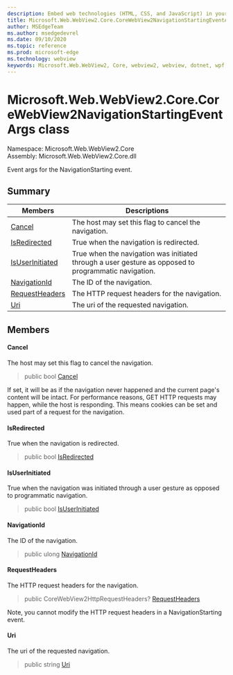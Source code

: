 ```yaml
---
description: Embed web technologies (HTML, CSS, and JavaScript) in your native applications with the Microsoft Edge WebView2 control
title: Microsoft.Web.WebView2.Core.CoreWebView2NavigationStartingEventArgs
author: MSEdgeTeam
ms.author: msedgedevrel
ms.date: 09/10/2020
ms.topic: reference
ms.prod: microsoft-edge
ms.technology: webview
keywords: Microsoft.Web.WebView2, Core, webview2, webview, dotnet, wpf, winforms, app, edge, CoreWebView2, CoreWebView2Controller, browser control, edge html, Microsoft.Web.WebView2.Core.CoreWebView2NavigationStartingEventArgs
---
```


# Microsoft.Web.WebView2.Core.CoreWebView2NavigationStartingEventArgs class 

Namespace: Microsoft.Web.WebView2.Core\
Assembly: Microsoft.Web.WebView2.Core.dll

Event args for the NavigationStarting event.

## Summary

 Members                        | Descriptions
--------------------------------|---------------------------------------------
[Cancel](#cancel) | The host may set this flag to cancel the navigation.
[IsRedirected](#isredirected) | True when the navigation is redirected.
[IsUserInitiated](#isuserinitiated) | True when the navigation was initiated through a user gesture as opposed to programmatic navigation.
[NavigationId](#navigationid) | The ID of the navigation.
[RequestHeaders](#requestheaders) | The HTTP request headers for the navigation.
[Uri](#uri) | The uri of the requested navigation.

## Members

#### Cancel 

The host may set this flag to cancel the navigation.

> public bool [Cancel](#cancel)

If set, it will be as if the navigation never happened and the current page's content will be intact. For performance reasons, GET HTTP requests may happen, while the host is responding. This means cookies can be set and used part of a request for the navigation.

#### IsRedirected 

True when the navigation is redirected.

> public bool [IsRedirected](#isredirected)

#### IsUserInitiated 

True when the navigation was initiated through a user gesture as opposed to programmatic navigation.

> public bool [IsUserInitiated](#isuserinitiated)

#### NavigationId 

The ID of the navigation.

> public ulong [NavigationId](#navigationid)

#### RequestHeaders 

The HTTP request headers for the navigation.

> public CoreWebView2HttpRequestHeaders? [RequestHeaders](#requestheaders)

Note, you cannot modify the HTTP request headers in a NavigationStarting event.

#### Uri 

The uri of the requested navigation.

> public string [Uri](#uri)

